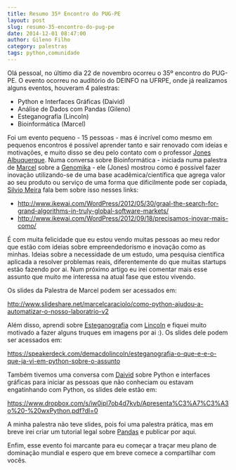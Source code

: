 ```yaml
---
title: Resumo 35º Encontro do PUG-PE
layout: post
slug: resumo-35-encontro-do-pug-pe
date: 2014-12-01 08:47:00
author: Gileno Filho
category: palestras
tags: python,comunidade
---
```


Olá pessoal, no último dia 22 de novembro ocorreu o 35º encontro do PUG-PE. O evento ocorreu no auditório do DEINFO na UFRPE, onde já realizamos alguns eventos, houveram 4 palestras:

- Python e Interfaces Gráficas (Daivid)
- Análise de Dados com Pandas (Gileno)
- Esteganografia (Lincoln)
- Bioinformática (Marcel)

Foi um evento pequeno - 15 pessoas - mas é incrível como mesmo em pequenos encontros é possível aprender tanto e sair renovado com ideias e motivações, e muito disso se deu pelo contato com o professor [Jones Albuquerque](https://twitter.com/joabr). Numa conversa sobre Bioinformática - iniciada numa palestra de [Marcel](http://www.aimotion.blogspot.com.br/) sobre a [Genomika](http://www.genomika.com.br/) - ele (Jones) mostrou como é possível fazer inovação utilizando-se de uma base acadêmica/científica que agrega valor ao seu produto ou serviço de uma forma que dificilmente pode ser copiada, [Silvio Meira](https://twitter.com/srlm) fala bem sobre isso nesses links:

- http://www.ikewai.com/WordPress/2012/05/30/graal-the-search-for-grand-algorithms-in-truly-global-software-markets/
- http://www.ikewai.com/WordPress/2012/09/18/precisamos-inovar-mais-como/

É com muita felicidade que eu estou vendo muitas pessoas ao meu redor que estão com ideias sobre empreendedorismo e inovação como as minhas. Ideias sobre a necessidade de um estudo, uma pesquisa científica aplicada a resolver problemas reais, diferentemente do que muitas startups estão fazendo por ai. Num próximo artigo eu irei comentar mais esse assunto que muito me interessa na atual fase que estou vivendo.

Os slides da Palestra de Marcel podem ser acessados em:

http://www.slideshare.net/marcelcaraciolo/como-python-ajudou-a-automatizar-o-nosso-laboratrio-v2

Além disso, aprendi sobre [Esteganografia](https://pt.wikipedia.org/wiki/Esteganografia) com [Lincoln](https://e17aeternus.wordpress.com/) e fiquei muito motivado a fazer alguns truques em imagens por ai :). Os slides dele podem ser acessados em:

https://speakerdeck.com/demacdolincoln/esteganografia-o-que-e-e-o-que-ja-vi-em-python-sobre-o-assunto

Também tivemos uma conversa com [Daivid](https://facebook.com/DaividVasconcelos) sobre Python e interfaces gráficas para iniciar as pessoas que não conheciam ou estavam engatinhando com Python, os slides dele estão em:

https://www.dropbox.com/s/iw0ipl7ob4d7kvb/Apresenta%C3%A7%C3%A3o%20-%20wxPython.pdf?dl=0

A minha palestra não teve slides, pois foi uma palestra prática, mas em breve irei criar um tutorial legal sobre [Pandas](http://pandas.pydata.org/) e publicar por aqui.

Enfim, esse evento foi marcante para eu começar a traçar meu plano de dominação mundial e espero que em breve comece a compartilhar com vocês.
